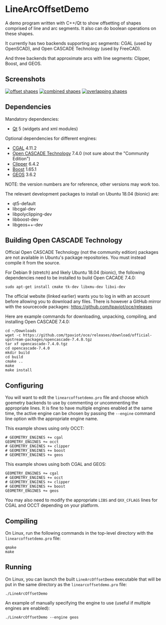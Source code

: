 # LineArcOffsetDemo

A demo program written with C++/Qt to show offsetting of shapes comprised of line and arc segments. It also can do boolean operations on these shapes.

It currently has two backends supporting arc segments: CGAL (used by OpenSCAD), and Open CASCADE Technology (used by FreeCAD).

And three backends that approximate arcs with line segments: Clipper, Boost, and GEOS.

## Screenshots

[![offset shapes](https://i.imgur.com/bPJmiXwm.png "offset shapes")](https://i.imgur.com/bPJmiXw.png)
[![combined shapes](https://i.imgur.com/dlGJi19m.png "combined shapes")](https://i.imgur.com/dlGJi19.png)
[![overlapping shapes](https://i.imgur.com/t0Ig0Jzm.png "overlapping shapes")](https://i.imgur.com/t0Ig0Jz.png)

## Dependencies

Mandatory dependencies:

* [Qt](https://www.qt.io/) 5 (widgets and xml modules)

Optional dependencies for different engines:

* [CGAL](https://www.cgal.org/) 4.11.2
* [Open CASCADE Technology](https://www.opencascade.com/content/latest-release) 7.4.0 (not sure about the "Community Edition")
* [Clipper](http://www.angusj.com/delphi/clipper.php) 6.4.2
* [Boost](https://www.boost.org/) 1.65.1
* [GEOS](https://trac.osgeo.org/geos) 3.6.2

NOTE: the version numbers are for reference, other versions may work too.

The relevant development packages to install on Ubuntu 18.04 (bionic) are:

* qt5-default
* libcgal-dev
* libpolyclipping-dev
* libboost-dev
* libgeos++-dev

## Building Open CASCADE Technology

Official Open CASCADE Technology (not the community edition) packages are not available in Ubuntu's package repositories. You must instead compile it from the source.

For Debian 9 (stretch) and likely Ubuntu 18.04 (bionic), the following dependencies need to be installed to build Open CACADE 7.4.0:

```
sudo apt-get install cmake tk-dev libxmu-dev libxi-dev
```

The official website (linked earlier) wants you to log in with an account before allowing you to download any files. There is however a GitHub mirror with the sourcecode packages: https://github.com/tpaviot/oce/releases

Here are example commands for downloading, unpacking, compiling, and installing Open CASCADE 7.4.0:

```
cd ~/Downloads
wget -c https://github.com/tpaviot/oce/releases/download/official-upstream-packages/opencascade-7.4.0.tgz
tar xf opencascade-7.4.0.tgz
cd opencascade-7.4.0
mkdir build
cd build
cmake ..
make
make install
```

## Configuring

You will want to edit the `linearcoffsetdemo.pro` file and choose which goemetry backends to use by commenting or uncommenting the appropriate lines. It is fine to have multiple engines enabled at the same time, the active engine can be chosen by passing the `--engine` command line option with the appropriate engine name.

This example shows using only OCCT:

```
# GEOMETRY_ENGINES += cgal
GEOMETRY_ENGINES += occt
# GEOMETRY_ENGINES += clipper
# GEOMETRY_ENGINES += boost
# GEOMETRY_ENGINES += geos
```

This example shows using both CGAL and GEOS:

```
GEOMETRY_ENGINES += cgal
# GEOMETRY_ENGINES += occt
# GEOMETRY_ENGINES += clipper
# GEOMETRY_ENGINES += boost
GEOMETRY_ENGINES += geos
```

You may also need to modify the appropriate `LIBS` and `QXX_CFLAGS` lines for CGAL and OCCT depending on your platform.

## Compiling

On Linux, run the following commands in the top-level directory with the `linearcoffsetdemo.pro` file:

```
qmake
make
```

## Running

On Linux, you can launch the built `LineArcOffsetDemo` executable that will be put in the same directory as the `linearcoffsetdemo.pro` file:

```
./LineArcOffsetDemo
```

An example of manually specifying the engine to use (useful if multiple engines are enabled):

```
./LineArcOffsetDemo --engine geos
```
